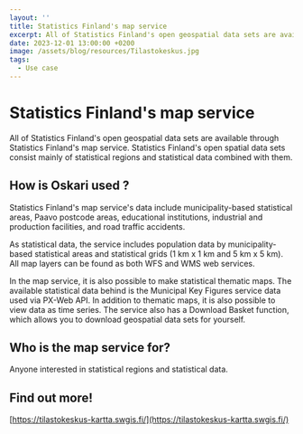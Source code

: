 ```yaml
---
layout: ''
title: Statistics Finland's map service
excerpt: All of Statistics Finland's open geospatial data sets are available through Statistics Finland's map service. Statistics Finland's open spatial data sets consist mainly of statistical regions and statistical data combined with them.
date: 2023-12-01 13:00:00 +0200
image: /assets/blog/resources/Tilastokeskus.jpg
tags:
  - Use case
---
```


# Statistics Finland's map service

All of Statistics Finland's open geospatial data sets are available through Statistics Finland's map service. Statistics Finland's open spatial data sets consist mainly of statistical regions and statistical data combined with them.

## How is Oskari used ?

Statistics Finland's map service's data include municipality-based statistical areas, Paavo postcode areas, educational institutions, industrial and production facilities, and road traffic accidents.

As statistical data, the service includes population data by municipality-based statistical areas and statistical grids (1 km x 1 km and 5 km x 5 km). All map layers can be found as both WFS and WMS web services.

In the map service, it is also possible to make statistical thematic maps. The available statistical data behind is the Municipal Key Figures service data used via PX-Web API. In addition to thematic maps, it is also possible to view data as time series. The service also has a Download Basket function, which allows you to download geospatial data sets for yourself.

## Who is the map service for?

Anyone interested in statistical regions and statistical data.

## Find out more!
[https://tilastokeskus-kartta.swgis.fi/](https://tilastokeskus-kartta.swgis.fi/)
